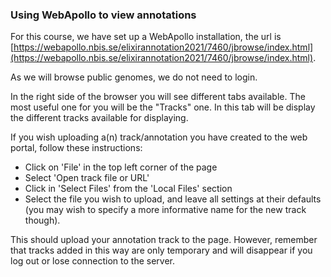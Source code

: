 ### Using WebApollo to view annotations

For this course, we have set up a WebApollo installation, the url is [https://webapollo.nbis.se/elixirannotation2021/7460/jbrowse/index.html](https://webapollo.nbis.se/elixirannotation2021/7460/jbrowse/index.html).

As we will browse public genomes, we do not need to login.

In the right side of the browser you will see different tabs available. The most useful one for you will be the "Tracks" one. In this tab will be display the different tracks available for displaying.

If you wish uploading a(n) track/annotation you have created to the web portal, follow these instructions:

- Click on 'File' in the top left corner of the page  
- Select 'Open track file or URL'  
- Click in 'Select Files' from the 'Local Files' section  
- Select the file you wish to upload, and leave all settings at their defaults (you may wish to specify a more informative name for the new track though).

This should upload your annotation track to the page. However, remember that tracks added in this way are only temporary and will disappear if you log out or lose connection to the server.
